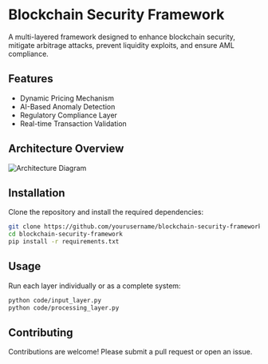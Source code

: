 # Blockchain Security Framework

A multi-layered framework designed to enhance blockchain security, mitigate arbitrage attacks, prevent liquidity exploits, and ensure AML compliance.

## Features
- Dynamic Pricing Mechanism
- AI-Based Anomaly Detection
- Regulatory Compliance Layer
- Real-time Transaction Validation

## Architecture Overview
![Architecture Diagram](docs/architecture_diagram.png)

## Installation
Clone the repository and install the required dependencies:
```bash
git clone https://github.com/yourusername/blockchain-security-framework.git
cd blockchain-security-framework
pip install -r requirements.txt
``` 

## Usage  
Run each layer individually or as a complete system:  

```bash  
python code/input_layer.py
python code/processing_layer.py
```


## Contributing
Contributions are welcome! Please submit a pull request or open an issue.
